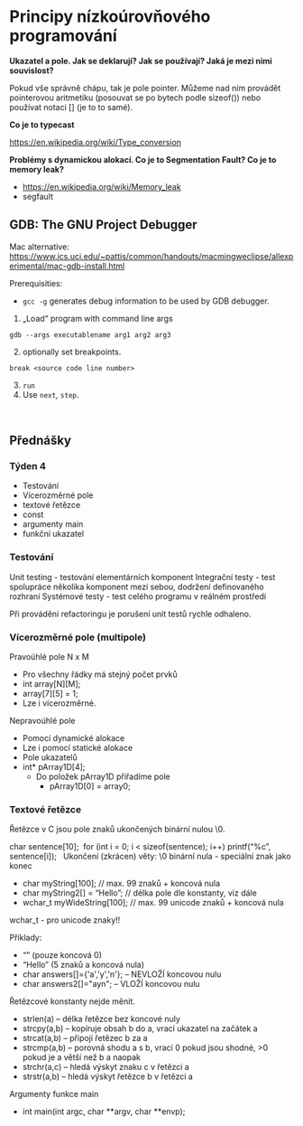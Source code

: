 # Principy nízkoúrovňového programování


**Ukazatel a pole. Jak se deklarují? Jak se používají? Jaká je mezi nimi souvislost?**

Pokud vše správně chápu, tak je pole pointer. Můžeme nad ním provádět pointerovou aritmetiku (posouvat se po bytech podle sizeof()) nebo používat notaci [] (je to to samé).

**Co je to typecast**

https://en.wikipedia.org/wiki/Type_conversion

**Problémy s dynamickou alokací. Co je to Segmentation Fault? Co je to memory leak?**

- https://en.wikipedia.org/wiki/Memory_leak
- segfault


## GDB: The GNU Project Debugger

Mac alternative:
https://www.ics.uci.edu/~pattis/common/handouts/macmingweclipse/allexperimental/mac-gdb-install.html

Prerequisities:
- `gcc -g` generates debug information to be used by GDB debugger. 

1. „Load“ program with command line args
```
gdb --args executablename arg1 arg2 arg3
```
2. optionally set breakpoints.
```
break <source code line number>
```

3. `run`
4. Use `next`, `step`.

<br />

## Přednášky


### Týden 4


* Testování
* Vícerozměrné pole
* textové řetězce
* const
* argumenty main
* funkční ukazatel

### Testování
Unit testing - testování elementárních komponent
Integrační testy - test spolupráce několika komponent mezi sebou, dodržení definovaného rozhraní
Systémové testy - test celého programu v reálném prostředí

Při provádění refactoringu je porušení unit testů rychle odhaleno. 

### Vícerozměrné pole (multipole)

Pravoúhlé pole N x M
- Pro všechny řádky má stejný počet prvků
- int array[N][M];
- array[7][5] = 1; 
- Lze i vícerozměrné.

Nepravoúhlé pole
- Pomocí dynamické alokace
- Lze i pomocí statické alokace
- Pole ukazatelů
- int* pArray1D[4]; 
    - Do položek pArray1D přiřadíme pole
        - pArray1D[0] = array0;

### Textové řetězce
Řetězce v C jsou pole znaků ukončených binární nulou \0.

char sentence[10];  for (int i = 0; i < sizeof(sentence); i++) printf(“%c”, sentence[i]);  
Ukončení (zkrácen) věty: 	\0 binární nula - speciální znak jako konec 
* char myString[100]; // max. 99 znaků + koncová nula 
* char myString2[] = “Hello”; // délka pole dle konstanty, viz dále
* wchar_t myWideString[100]; // max. 99 unicode znaků + koncová nula

wchar_t - pro unicode znaky!!

Příklady:
- “” (pouze koncová 0)
- “Hello” (5 znaků a koncová nula) 
- char answers[]={'a','y','n'}; – NEVLOŽÍ koncovou nulu
- char answers2[]="ayn";  – VLOŽÍ koncovou nulu

Řetězcové konstanty nejde měnit.
* strlen(a) – délka řetězce bez koncové nuly
* strcpy(a,b) – kopíruje obsah b do a, vrací ukazatel na začátek a
* strcat(a,b) – připojí řetězec b za a
* strcmp(a,b) – porovná shodu a s b, vrací 0 pokud jsou shodné, >0 pokud je a větší než b a naopak
* strchr(a,c) – hledá výskyt znaku c v řetězci a
* strstr(a,b) – hledá výskyt řetězce b v řetězci a


Argumenty funkce main
* int main(int argc, char **argv, char **envp); 
